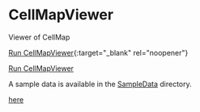 # CellMapViewer
Viewer of CellMap



[Run CellMapViewer](https://yusuke-imoto-lab.github.io/CellMapViewer/CellMapViewer/viewer.html){:target="_blank" rel="noopener"}

<p><a href="https://yusuke-imoto-lab.github.io/CellMapViewer/CellMapViewer/viewer.html" target="_blank">Run CellMapViewer</a></p>

A sample data is available in the [SampleData](https://github.com/yusuke-imoto-lab/CellMapViewer/tree/main/SampleData) directory. 


<p><a href="https://raw.githubusercontent.com/yusuke-imoto-lab/CellMapViewer/main/SampleData/CellMap_hippocampus.csv" download="https://raw.githubusercontent.com/yusuke-imoto-lab/CellMapViewer/main/SampleData/CellMap_hippocampus.csv">here</a></p>